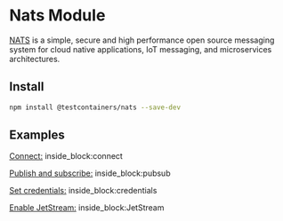 # Nats Module

[NATS](https://nats.io/) is a simple, secure and high performance open source messaging system for cloud native applications, IoT messaging, and microservices architectures.

## Install

```bash
npm install @testcontainers/nats --save-dev
```

## Examples

<!--codeinclude-->
[Connect:](../../packages/modules/nats/src/nats-container.test.ts) inside_block:connect
<!--/codeinclude-->

<!--codeinclude-->
[Publish and subscribe:](../../packages/modules/nats/src/nats-container.test.ts) inside_block:pubsub
<!--/codeinclude-->

<!--codeinclude-->
[Set credentials:](../../packages/modules/nats/src/nats-container.test.ts) inside_block:credentials
<!--/codeinclude-->

<!--codeinclude-->
[Enable JetStream:](../../packages/modules/nats/src/nats-container.test.ts) inside_block:JetStream
<!--/codeinclude-->
